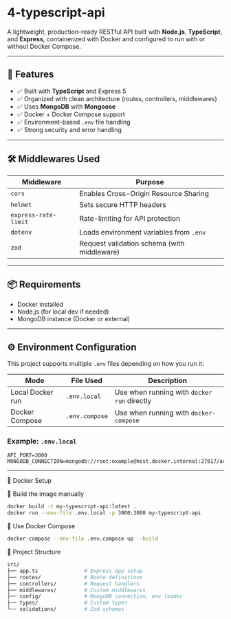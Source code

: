 # 4-typescript-api

A lightweight, production-ready RESTful API built with **Node.js**, **TypeScript**, and **Express**, containerized with Docker and configured to run with or without Docker Compose.

---

## 🚀 Features

- ✅ Built with **TypeScript** and Express 5
- ✅ Organized with clean architecture (routes, controllers, middlewares)
- ✅ Uses **MongoDB** with **Mongoose**
- ✅ Docker + Docker Compose support
- ✅ Environment-based `.env` file handling
- ✅ Strong security and error handling

---

## 🛠️ Middlewares Used

| Middleware           | Purpose                                     |
| -------------------- | ------------------------------------------- |
| `cors`               | Enables Cross-Origin Resource Sharing       |
| `helmet`             | Sets secure HTTP headers                    |
| `express-rate-limit` | Rate-limiting for API protection            |
| `dotenv`             | Loads environment variables from `.env`     |
| `zod`                | Request validation schema (with middleware) |

---

## 📦 Requirements

- Docker installed
- Node.js (for local dev if needed)
- MongoDB instance (Docker or external)

---

## ⚙️ Environment Configuration

This project supports multiple `.env` files depending on how you run it:

| Mode             | File Used      | Description                                 |
| ---------------- | -------------- | ------------------------------------------- |
| Local Docker run | `.env.local`   | Use when running with `docker run` directly |
| Docker Compose   | `.env.compose` | Use when running with `docker-compose`      |

### Example: `.env.local`

```env
API_PORT=3000
MONGODB_CONNECTION=mongodb://root:example@host.docker.internal:27017/admin
```

---

🐳 Docker Setup

🔧 Build the image manually

```bash
docker build -t my-typescript-api:latest .
docker run --env-file .env.local -p 3000:3000 my-typescript-api
```

🔧 Use Docker Compose

```bash
docker-compose --env-file .env.compose up --build
```

📂 Project Structure

```bash
src/
├── app.ts               # Express app setup
├── routes/              # Route definitions
├── controllers/         # Request handlers
├── middlewares/         # Custom middlewares
├── config/              # MongoDB connection, env loader
├── types/               # Custom types
└── validations/         # Zod schemas
```
